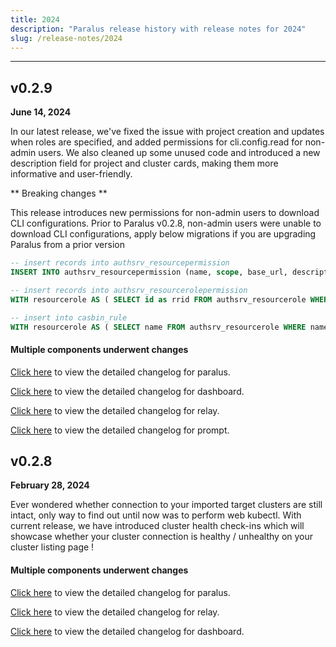 ```yaml
---
title: 2024
description: "Paralus release history with release notes for 2024"
slug: /release-notes/2024
---
```

---

## v0.2.9

**June 14, 2024**

In our latest release, we've fixed the issue with project creation and updates when roles are specified, and added permissions for cli.config.read for non-admin users. We also cleaned up some unused code and introduced a new description field for project and cluster cards, making them more informative and user-friendly.

** Breaking changes **

This release introduces new permissions for non-admin users to download CLI configurations. Prior to Paralus v0.2.8, non-admin users were unable to download CLI configurations, apply below migrations if you are upgrading Paralus from a prior version

```sql
-- insert records into authsrv_resourcepermission
INSERT INTO authsrv_resourcepermission (name, scope, base_url, description, created_at, modified_at, trash, resource_urls, resource_action_urls) VALUES ('cli.config.read', 'PROJECT', '/auth/v3', 'Download cli configuration', current_timestamp, current_timestamp, false, '[{"url": "/cli/config", "methods": ["GET"]}]', 'null');

-- insert records into authsrv_resourcerolepermission
WITH resourcerole AS ( SELECT id as rrid FROM authsrv_resourcerole WHERE name IN ('PROJECT_ADMIN', 'PROJECT_READ_ONLY', 'CLUSTER_ADMIN', 'NAMESPACE_ADMIN', 'NAMESPACE_READ_ONLY') ), resourcepermission AS ( SELECT id as rpid FROM authsrv_resourcepermission WHERE name = 'cli.config.read' ) INSERT INTO authsrv_resourcerolepermission (name, description, created_at, modified_at, trash, resource_permission_id, resource_role_id) SELECT 'cli.config.read', 'Download cli configuration', current_timestamp, current_timestamp, false, resourcepermission.rpid, resourcerole.rrid FROM resourcerole, resourcepermission;

-- insert into casbin_rule
WITH resourcerole AS ( SELECT name FROM authsrv_resourcerole WHERE name IN ('PROJECT_ADMIN', 'PROJECT_READ_ONLY', 'CLUSTER_ADMIN', 'NAMESPACE_ADMIN', 'NAMESPACE_READ_ONLY') ) INSERT INTO casbin_rule (ptype, v0, v1, v2) SELECT 'g', '/auth/v3/cli/config', resourcerole.name, 'GET' FROM resourcerole;
```

#### Multiple components underwent changes

[Click here](https://github.com/paralus/paralus/releases/tag/v0.2.8) to view the detailed changelog for paralus.

[Click here](https://github.com/paralus/dashboard/releases/tag/v0.2.3) to view the detailed changelog for dashboard.

[Click here](https://github.com/paralus/relay/releases/tag/v0.1.8) to view the detailed changelog for relay.

[Click here](https://github.com/paralus/prompt/releases/tag/v0.1.3) to view the detailed changelog for prompt.

## v0.2.8

**February 28, 2024**

Ever wondered whether connection to your imported target clusters are still intact, only way to find out until now was to perform web kubectl. With current release, we have introduced cluster health check-ins which will showcase whether your cluster connection is healthy / unhealthy on your cluster listing page !

#### Multiple components underwent changes

[Click here](https://github.com/paralus/paralus/releases/tag/v0.2.7) to view the detailed changelog for paralus.

[Click here](https://github.com/paralus/relay/releases/tag/v0.1.7) to view the detailed changelog for relay.

[Click here](https://github.com/paralus/dashboard/releases/tag/v0.2.2) to view the detailed changelog for dashboard.
